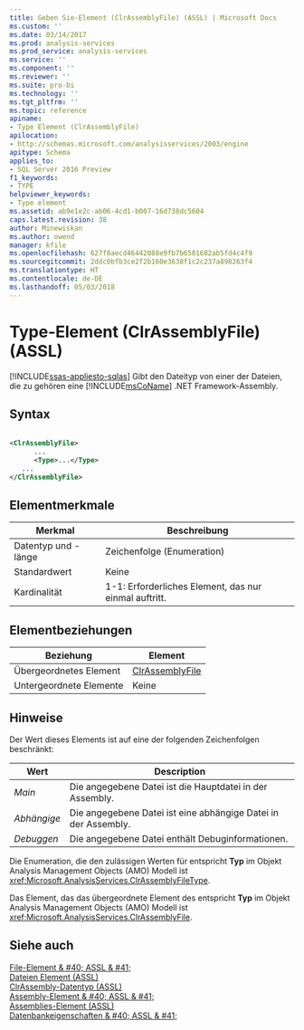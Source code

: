```yaml
---
title: Geben Sie-Element (ClrAssemblyFile) (ASSL) | Microsoft Docs
ms.custom: ''
ms.date: 03/14/2017
ms.prod: analysis-services
ms.prod_service: analysis-services
ms.service: ''
ms.component: ''
ms.reviewer: ''
ms.suite: pro-bi
ms.technology: ''
ms.tgt_pltfrm: ''
ms.topic: reference
apiname:
- Type Element (ClrAssemblyFile)
apilocation:
- http://schemas.microsoft.com/analysisservices/2003/engine
apitype: Schema
applies_to:
- SQL Server 2016 Preview
f1_keywords:
- TYPE
helpviewer_keywords:
- Type element
ms.assetid: ab9e1e2c-ab06-4cd1-b007-16d738dc5604
caps.latest.revision: 38
author: Minewiskan
ms.author: owend
manager: kfile
ms.openlocfilehash: 627f8aecd46442088e9fb7b6581682ab5fd4c4f9
ms.sourcegitcommit: 2ddc0bfb3ce2f2b160e3638f1c2c237a898263f4
ms.translationtype: HT
ms.contentlocale: de-DE
ms.lasthandoff: 05/03/2018
---
```

# <a name="type-element-clrassemblyfile-assl"></a>Type-Element (ClrAssemblyFile) (ASSL)
[!INCLUDE[ssas-appliesto-sqlas](../../../includes/ssas-appliesto-sqlas.md)]
  Gibt den Dateityp von einer der Dateien, die zu gehören eine [!INCLUDE[msCoName](../../../includes/msconame-md.md)] .NET Framework-Assembly.  
  
## <a name="syntax"></a>Syntax  
  
```xml  
  
<ClrAssemblyFile>  
      ...  
      <Type>...</Type>  
   ...  
</ClrAssemblyFile>  
```  
  
## <a name="element-characteristics"></a>Elementmerkmale  
  
|Merkmal|Beschreibung|  
|--------------------|-----------------|  
|Datentyp und -länge|Zeichenfolge (Enumeration)|  
|Standardwert|Keine|  
|Kardinalität|1-1: Erforderliches Element, das nur einmal auftritt.|  
  
## <a name="element-relationships"></a>Elementbeziehungen  
  
|Beziehung|Element|  
|------------------|-------------|  
|Übergeordnetes Element|[ClrAssemblyFile](../../../analysis-services/scripting/data-type/clrassemblyfile-data-type-assl.md)|  
|Untergeordnete Elemente|Keine|  
  
## <a name="remarks"></a>Hinweise  
 Der Wert dieses Elements ist auf eine der folgenden Zeichenfolgen beschränkt:  
  
|Wert|Description|  
|-----------|-----------------|  
|*Main*|Die angegebene Datei ist die Hauptdatei in der Assembly.|  
|*Abhängige*|Die angegebene Datei ist eine abhängige Datei in der Assembly.|  
|*Debuggen*|Die angegebene Datei enthält Debuginformationen.|  
  
 Die Enumeration, die den zulässigen Werten für entspricht **Typ** im Objekt Analysis Management Objects (AMO) Modell ist <xref:Microsoft.AnalysisServices.ClrAssemblyFileType>.  
  
 Das Element, das das übergeordnete Element des entspricht **Typ** im Objekt Analysis Management Objects (AMO) Modell ist <xref:Microsoft.AnalysisServices.ClrAssemblyFile>.  
  
## <a name="see-also"></a>Siehe auch  
 [File-Element & #40; ASSL & #41;](../../../analysis-services/scripting/objects/file-element-assl.md)   
 [Dateien Element &#40;ASSL&#41;](../../../analysis-services/scripting/collections/files-element-assl.md)   
 [ClrAssembly-Datentyp &#40;ASSL&#41;](../../../analysis-services/scripting/data-type/clrassembly-data-type-assl.md)   
 [Assembly-Element & #40; ASSL & #41;](../../../analysis-services/scripting/objects/assembly-element-assl.md)   
 [Assemblies-Element &#40;ASSL&#41;](../../../analysis-services/scripting/collections/assemblies-element-assl.md)   
 [Datenbankeigenschaften & #40; ASSL & #41;](../../../analysis-services/scripting/properties/properties-assl.md)  
  
  

